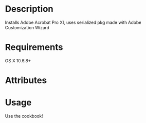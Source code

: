 Description
===========
Installs Adobe Acrobat Pro XI, uses serialized pkg made with Adobe Customization Wizard

Requirements
============
OS X 10.6.8+

Attributes
==========

Usage
=====
Use the cookbook!
